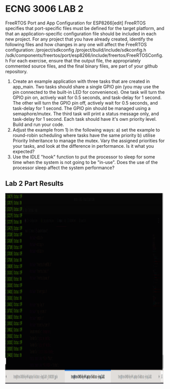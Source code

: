 # ECNG 3006 LAB 2

FreeRTOS Port and App Configuration for ESP8266[edit]
FreeRTOS specifies that port-specific files must be defined for the target platform, and that an application-specific configuration file should be included in each new project. For any project that you have already created, identify the following files and how changes in any one will affect the FreeRTOS configuration:
/project/sdkconfig
/project/build/include/sdkconfig.h
/sdk/components/freertos/port/esp8266/include/freertos/FreeRTOSConfig.h
For each exercise, ensure that the output file, the appropriately commented source files, and the final binary files, are part of your github repository.

<ol>
    <li>
        Create an example application with three tasks that are created in app_main. Two tasks should share a single GPIO pin (you may use the pin connected to the built-in LED for convenience). One task will turn the GPIO pin on, actively wait for 0.5 seconds, and task-delay for 1 second. The other will turn the GPIO pin off, actively wait for 0.5 seconds, and task-delay for 1 second. The GPIO pin should be managed using a semaphore/mutex. The third task will print a status message only, and task-delay for 1 second. Each task should have it's own priority level. Build and run your code.
    </li>
    <li>
        Adjust the example from 1) in the following ways: a) set the example to round-robin scheduling where tasks have the same priority b) utilise Priority Inheritance to manage the mutex. Vary the assigned       priorities for your tasks, and look at the difference in performance. Is it what you expected?
    </li>
    <li>
        Use the IDLE "hook" function to put the processor to sleep for some time when the system is not going to be "in-use". Does the use of the processor sleep affect the system performance? 
    </li>
</ol>


## Lab 2 Part Results

<img src="image_evidence/Selection_074.png" alt="lab results" width="500" height="600">
